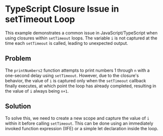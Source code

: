 # TypeScript Closure Issue in setTimeout Loop
This example demonstrates a common issue in JavaScript/TypeScript when using closures within `setTimeout` loops.  The variable `i` is not captured at the time each `setTimeout` is called, leading to unexpected output.

## Problem
The `printNumbers2` function attempts to print numbers 1 through `n` with a one-second delay using `setTimeout`. However, due to the closure's behavior, the value of `i` is captured only when the `setTimeout` callback finally executes, at which point the loop has already completed, resulting in the value of `i` always being `n+1`. 

## Solution
To solve this, we need to create a new scope and capture the value of `i` within it before calling `setTimeout`. This can be done using an immediately invoked function expression (IIFE) or a simple let declaration inside the loop.